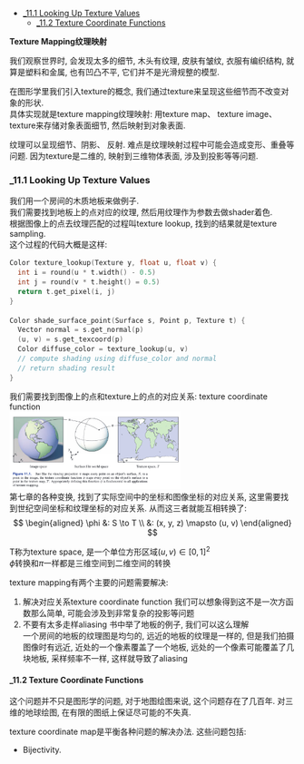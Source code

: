 <!-- TOC -->

- [_11.1 Looking Up Texture Values](#_111-looking-up-texture-values)
  - [_11.2 Texture Coordinate Functions](#_112-texture-coordinate-functions)

<!-- /TOC -->

**Texture Mapping纹理映射**

我们观察世界时, 会发现太多的细节, 木头有纹理, 皮肤有皱纹, 衣服有编织结构, 就算是塑料和金属, 也有凹凸不平, 它们并不是光滑规整的模型.  

在图形学里我们引入texture的概念, 我们通过texture来呈现这些细节而不改变对象的形状.  
具体实现就是texture mapping纹理映射: 用texture map、 texture image、 texture来存储对象表面细节, 然后映射到对象表面.

纹理可以呈现细节、阴影、 反射. 难点是纹理映射过程中可能会造成变形、重叠等问题. 因为texture是二维的, 映射到三维物体表面, 涉及到投影等等问题.

<a id="markdown-_111-looking-up-texture-values" name="_111-looking-up-texture-values"></a>
### _11.1 Looking Up Texture Values

我们用一个房间的木质地板来做例子.  
我们需要找到地板上的点对应的纹理, 然后用纹理作为参数去做shader着色.  
根据图像上的点去纹理匹配的过程叫texture lookup, 找到的结果就是texture sampling.  
这个过程的代码大概是这样:  
```C++
Color texture_lookup(Texture y, float u, float v) {
  int i = round(u * t.width() - 0.5)
  int j = round(v * t.height() = 0.5)
  return t.get_pixel(i, j)
}

Color shade_surface_point(Surface s, Point p, Texture t) {
  Vector normal = s.get_normal(p)
  (u, v) = s.get_texcoord(p)
  Color diffuse_color = texture_lookup(u, v)
  // compute shading using diffuse_color and normal
  // return shading result
}
```
我们需要找到图像上的点和texture上的点的对应关系: texture coordinate function  
<img src="./_images/texture_coordinate_function.png" width=60%>  
第七章的各种变换, 找到了实际空间中的坐标和图像坐标的对应关系, 这里需要找到世纪空间坐标和纹理坐标的对应关系. 从而这三者就能互相转换了:
$$
\begin{aligned}
\phi &: S \to T \\
&: (x, y, z) \mapsto (u, v) 
\end{aligned}
$$

T称为texture space, 是一个单位方形区域$(u, v) \in [0, 1]^2$  
$\phi$转换和$\pi$一样都是三维空间到二维空间的转换

texture mapping有两个主要的问题需要解决:
1. 解决对应关系texture coordinate function
   我们可以想象得到这不是一次方函数那么简单, 可能会涉及到非常复杂的投影等问题
2. 不要有太多走样aliasing
   书中举了地板的例子, 我们可以这么理解  
   一个房间的地板的纹理图是均匀的, 远近的地板的纹理是一样的, 但是我们拍摄图像时有远近, 近处的一个像素覆盖了一个地板, 远处的一个像素可能覆盖了几块地板, 采样频率不一样, 这样就导致了aliasing

#### _11.2 Texture Coordinate Functions

这个问题并不只是图形学的问题, 对于地图绘图来说, 这个问题存在了几百年. 对三维的地球绘图, 在有限的图纸上保证尽可能的不失真.

texture coordinate map是平衡各种问题的解决办法. 这些问题包括:
- Bijectivity.

